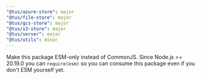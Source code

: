 ```yaml
---
"@tus/azure-store": major
"@tus/file-store": major
"@tus/gcs-store": major
"@tus/s3-store": major
"@tus/server": major
"@tus/utils": minor
---
```


Make this package ESM-only instead of CommonJS. Since Node.js >= 20.19.0 you can `require(esm)` so you can consume this package even if you don't ESM yourself yet.
